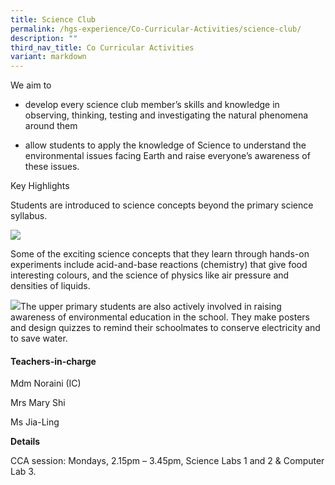 ```yaml
---
title: Science Club
permalink: /hgs-experience/Co-Curricular-Activities/science-club/
description: ""
third_nav_title: Co Curricular Activities
variant: markdown
---
```

We aim to

*   develop every science club member’s skills and knowledge in observing, thinking, testing and investigating the natural phenomena around them
    
*   allow students to apply the knowledge of Science to understand the environmental issues facing Earth and raise everyone’s awareness of these issues.
    
Key Highlights

Students are introduced to science concepts beyond the primary science syllabus.

![](https://lh6.googleusercontent.com/kr1_uj5IUR_-x_H1W4csQ31e3uHKY777giF1zjMGJH38Z4m0APBjh3qCGLAoKnwWP4ms_F366mNM2uiMBdRkQE3QZgu7wvg5dszk3nrFf1VJBky7LfCWSVYk5gujHArcnFROyv_6fxN5-vTyXX0AYA)

Some of the exciting science concepts that they learn through hands-on experiments include acid-and-base reactions (chemistry) that give food interesting colours, and the science of physics like air pressure and densities of liquids.

![](https://lh3.googleusercontent.com/BVlOE9VIhuJfGxaWTtIpPmyR-jry3LAJhYpWUlUJWpW9DquEh21JAnnCD4cVHaXM8i2oN6Y9RxZkbt4lSZuZUn_RuvpW1aBcnatPf7RumA2JIxTvACez4phMsy4W1ubYyUk4gxU0sJO_ig91ipkISg)The upper primary students are also actively involved in raising awareness of environmental education in the school. They make posters and design quizzes to remind their schoolmates to conserve electricity and to save water.

#### Teachers-in-charge

Mdm Noraini (IC)

Mrs Mary Shi

Ms Jia-Ling 

**Details**

CCA session: Mondays, 2.15pm – 3.45pm, Science Labs 1 and 2 & Computer Lab 3.